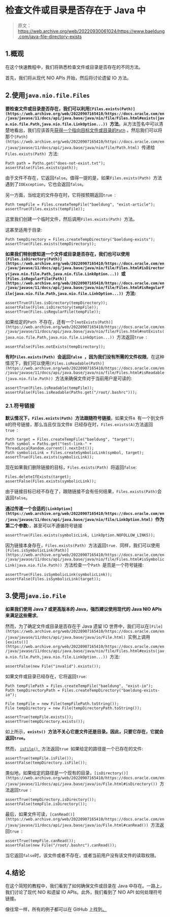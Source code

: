 # 检查文件或目录是否存在于 Java 中

> 原文：<https://web.archive.org/web/20220930061024/https://www.baeldung.com/java-file-directory-exists>

## 1.概观

在这个快速教程中，我们将熟悉检查文件或目录是否存在的不同方法。

首先，我们将从现代 NIO APIs 开始，然后将讨论遗留 IO 方法。

## 2.使用`java.nio.file.Files`

**要检查文件或目录是否存在，我们可以利用`[Files.exists(Path)](https://web.archive.org/web/20220907165410/https://docs.oracle.com/en/java/javase/11/docs/api/java.base/java/nio/file/Files.html#exists(java.nio.file.Path,java.nio.file.LinkOption...)) `方法**。从方法签名中可以清楚地看出，我们应该首先[获得一个指向目标文件或目录的`Path`](/web/20220907165410/https://www.baeldung.com/java-nio-2-path) 。然后我们可以将那个`[Path](https://web.archive.org/web/20220907165410/https://docs.oracle.com/en/java/javase/11/docs/api/java.base/java/nio/file/Path.html) `传递给`Files.exists(Path) `方法:

```
Path path = Paths.get("does-not-exist.txt");
assertFalse(Files.exists(path));
```

由于文件不存在，它返回`false`。值得一提的是，如果`Files.exists(Path) `方法遇到了`IOException`，它也会返回`false`。

另一方面，当给定的文件存在时，它将按预期返回`true `:

```
Path tempFile = Files.createTempFile("baeldung", "exist-article");
assertTrue(Files.exists(tempFile));
```

这里我们创建一个临时文件，然后调用`Files.exists(Path) `方法。

这甚至适用于目录:

```
Path tempDirectory = Files.createTempDirectory("baeldung-exists");
assertTrue(Files.exists(tempDirectory));
```

**如果我们特别想知道一个文件或目录是否存在，我们也可以使用`[Files.isDirectory(Path)](https://web.archive.org/web/20220907165410/https://docs.oracle.com/en/java/javase/11/docs/api/java.base/java/nio/file/Files.html#isDirectory(java.nio.file.Path,java.nio.file.LinkOption...)) `或`[Files.isRegularFile(Path)](https://web.archive.org/web/20220907165410/https://docs.oracle.com/en/java/javase/11/docs/api/java.base/java/nio/file/Files.html#isRegularFile(java.nio.file.Path,java.nio.file.LinkOption...)) `方法:**

```
assertTrue(Files.isDirectory(tempDirectory));
assertFalse(Files.isDirectory(tempFile));
assertTrue(Files.isRegularFile(tempFile));
```

如果给定的`Path `不存在，还有一个`[notExists(Path)](https://web.archive.org/web/20220907165410/https://docs.oracle.com/en/java/javase/11/docs/api/java.base/java/nio/file/Files.html#notExists(java.nio.file.Path,java.nio.file.LinkOption...)) `方法返回`true `:

```
assertFalse(Files.notExists(tempDirectory));
```

**有时`Files.exists(Path) `会返回`false `，因为我们没有所需的文件权限**。在这种情况下，我们可以使用`[Files.isReadable(Path)](https://web.archive.org/web/20220907165410/https://docs.oracle.com/en/java/javase/11/docs/api/java.base/java/nio/file/Files.html#isReadable(java.nio.file.Path)) `方法来确保文件对于当前用户是可读的:

```
assertTrue(Files.isReadable(tempFile));
assertFalse(Files.isReadable(Paths.get("/root/.bashrc")));
```

### 2.1.符号链接

**默认情况下，`Files.exists(Path) `方法跟随符号链接**。如果文件`A `有一个到文件`B`的符号链接，那么当且仅当文件`B `已经存在时，`Files.exists(A)`方法返回`true `:

```
Path target = Files.createTempFile("baeldung", "target");
Path symbol = Paths.get("test-link-" + ThreadLocalRandom.current().nextInt());
Path symbolicLink = Files.createSymbolicLink(symbol, target);
assertTrue(Files.exists(symbolicLink));
```

现在如果我们删除链接的目标，`Files.exists(Path) `将返回`false`:

```
Files.deleteIfExists(target);
assertFalse(Files.exists(symbolicLink));
```

由于链接目标已经不存在了，跟随链接不会有任何结果，`Files.exists(Path)`会返回`false`。

**通过传递一个合适的`[LinkOption](https://web.archive.org/web/20220907165410/https://docs.oracle.com/en/java/javase/11/docs/api/java.base/java/nio/file/LinkOption.html) `作为第二个参数:**，甚至可以不遵循符号链接

```
assertTrue(Files.exists(symbolicLink, LinkOption.NOFOLLOW_LINKS));
```

因为链接本身存在，`Files.exists(Path) `方法返回`true. `同样，我们可以使用`[Files.isSymbolicLink(Path)](https://web.archive.org/web/20220907165410/https://docs.oracle.com/en/java/javase/11/docs/api/java.base/java/nio/file/Files.html#isSymbolicLink(java.nio.file.Path)) `方法检查一个`Path `是否是一个符号链接:

```
assertTrue(Files.isSymbolicLink(symbolicLink));
assertFalse(Files.isSymbolicLink(target));
```

## 3.使用`java.io.File`

**如果我们使用 Java 7 或更高版本的 Java，强烈建议使用现代的 Java NIO APIs 来满足这些需求**。

然而，为了确定文件或目录是否存在于 Java 遗留 IO 世界中，我们可以在`[File](https://web.archive.org/web/20220907165410/https://docs.oracle.com/en/java/javase/11/docs/api/java.base/java/io/File.html) `实例上调用`[exists()](https://web.archive.org/web/20220907165410/https://docs.oracle.com/en/java/javase/11/docs/api/java.base/java/nio/file/Files.html#exists(java.nio.file.Path,java.nio.file.LinkOption...)) `方法:

```
assertFalse(new File("invalid").exists());
```

如果文件或目录已经存在，它将返回`true`:

```
Path tempFilePath = Files.createTempFile("baeldung", "exist-io");
Path tempDirectoryPath = Files.createTempDirectory("baeldung-exists-io");

File tempFile = new File(tempFilePath.toString());
File tempDirectory = new File(tempDirectoryPath.toString());

assertTrue(tempFile.exists());
assertTrue(tempDirectory.exists());
```

如上所示，**`exists() `方法不关心它是文件还是目录。因此，只要它存在，它就会返回`true`。**

然而， [`isFile() `](https://web.archive.org/web/20220907165410/https://docs.oracle.com/en/java/javase/11/docs/api/java.base/java/io/File.html#isFile()) 方法返回`true `如果给定的路径是一个已存在的文件:

```
assertTrue(tempFile.isFile());
assertFalse(tempDirectory.isFile());
```

类似地，如果给定的路径是一个现有的目录，`[isDirectory()](https://web.archive.org/web/20220907165410/https://docs.oracle.com/en/java/javase/11/docs/api/java.base/java/io/File.html#isDirectory()) `方法返回`true `:

```
assertTrue(tempDirectory.isDirectory());
assertFalse(tempFile.isDirectory());
```

最后，如果文件可读，`[canRead()](https://web.archive.org/web/20220907165410/https://docs.oracle.com/en/java/javase/11/docs/api/java.base/java/io/File.html#canRead()) `方法返回`true `:

```
assertTrue(tempFile.canRead());
assertFalse(new File("/root/.bashrc").canRead());
```

当它返回`false`时，该文件或者不存在，或者当前用户没有该文件的读取权限。

## 4.结论

在这个简短的教程中，我们看到了如何确保文件或目录在 Java 中存在。一路上，我们讨论了现代 NIO 和遗留 IO APIs。此外，我们看到了 NIO API 如何处理符号链接。

像往常一样，所有的例子都可以在 GitHub 上找到[。](https://web.archive.org/web/20220907165410/https://github.com/eugenp/tutorials/tree/master/core-java-modules/core-java-io-3)